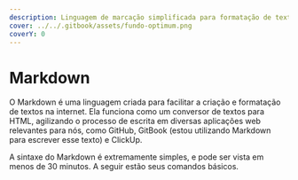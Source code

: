 ```yaml
---
description: Linguagem de marcação simplificada para formatação de textos
cover: ../../.gitbook/assets/fundo-optimum.png
coverY: 0
---
```


# Markdown

O Markdown é uma linguagem criada para facilitar a criação e formatação de textos na internet. Ela funciona como um conversor de textos para HTML, agilizando o processo de escrita em diversas aplicações web relevantes para nós, como GitHub, GitBook (estou utilizando Markdown para escrever esse texto) e ClickUp.

A sintaxe do Markdown é extremamente simples, e pode ser vista em menos de 30 minutos. A seguir estão seus comandos básicos.
